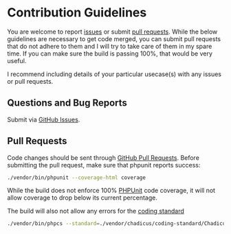 # Contribution Guidelines
You are welcome to report [issues](/../../issues) or submit [pull requests](/../../pulls).  While the below guidelines are necessary to get code merged, you can submit pull requests that do not adhere to them and I will try to take care of them in my spare time. If you can make sure the build is passing 100%, that would be very useful.

I recommend including details of your particular usecase(s) with any issues or pull requests.

## Questions and Bug Reports
Submit via [GitHub Issues](/../../issues).

## Pull Requests
Code changes should be sent through [GitHub Pull Requests](/../../pulls).  Before submitting the pull request, make sure that phpunit reports success:

```sh
./vendor/bin/phpunit --coverage-html coverage
```

While the build does not enforce 100% [PHPUnit](http://www.phpunit.de) code coverage, it will not allow coverage to drop below its current percentage.

The build will also not allow any errors for the [coding standard](http://www.php-fig.org/psr/psr-2)

```sh
./vendor/bin/phpcs --standard=./vendor/chadicus/coding-standard/Chadicus src tests
```
